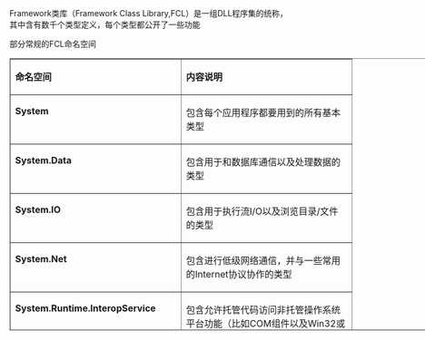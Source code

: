 <p>Framework类库（Framework Class Library,FCL）是一组DLL程序集的统称，其中含有数千个类型定义，每个类型都公开了一些功能</p>
<p>部分常规的FCL命名空间</p>
<table style="height: 480px; width: 802px;" border="1" cellspacing="0" cellpadding="0">
<tbody>
<tr>
<td valign="top" width="284">
<p><strong>命名空间</strong></p>
</td>
<td valign="top" width="284">
<p><strong>内容说明</strong></p>
</td>
</tr>
<tr>
<td valign="top" width="284">
<p><strong>System</strong></p>
</td>
<td valign="top" width="284">
<p>包含每个应用程序都要用到的所有基本类型</p>
</td>
</tr>
<tr>
<td valign="top" width="284">
<p><strong>System.Data</strong></p>
</td>
<td valign="top" width="284">
<p>包含用于和数据库通信以及处理数据的类型</p>
</td>
</tr>
<tr>
<td valign="top" width="284">
<p><strong>System.IO</strong></p>
</td>
<td valign="top" width="284">
<p>包含用于执行流I/O以及浏览目录/文件的类型</p>
</td>
</tr>
<tr>
<td valign="top" width="284">
<p><strong>System.Net</strong></p>
</td>
<td valign="top" width="284">
<p>包含进行低级网络通信，并与一些常用的Internet协议协作的类型</p>
</td>
</tr>
<tr>
<td valign="top" width="284">
<p><strong>System.Runtime.InteropService</strong></p>
</td>
<td valign="top" width="284">
<p>包含允许托管代码访问非托管操作系统平台功能（比如COM组件以及Win32或定制DLL中的函数）的类型</p>
</td>
</tr>
<tr>
<td valign="top" width="284">
<p><strong>System.Security</strong></p>
</td>
<td valign="top" width="284">
<p>包含用于保护数据和资源的类型</p>
</td>
</tr>
<tr>
<td valign="top" width="284">
<p><strong>System.Text</strong></p>
</td>
<td valign="top" width="284">
<p>包含处理各种编码（比如ASCII和Unicode）文本类型</p>
</td>
</tr>
<tr>
<td valign="top" width="284">
<p><strong>System.Threading</strong></p>
</td>
<td valign="top" width="284">
<p>包含用于异步操作和同步资源访问的类型</p>
</td>
</tr>
<tr>
<td valign="top" width="284">
<p><strong>System.Xml</strong></p>
</td>
<td valign="top" width="284">
<p>包含用于处理XML架构（XML Schema）和数据的类型</p>
</td>
</tr>
</tbody>
</table>